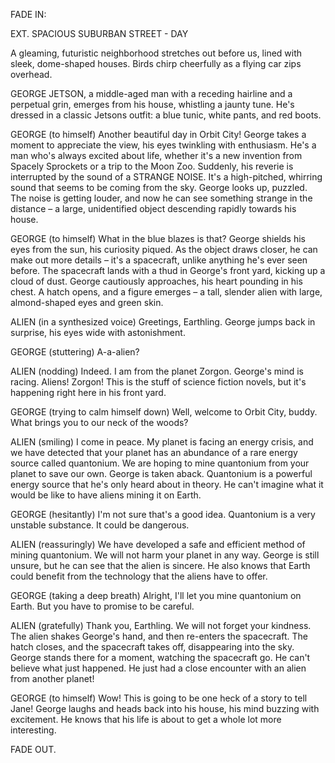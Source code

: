FADE IN:

EXT. SPACIOUS SUBURBAN STREET - DAY

A gleaming, futuristic neighborhood stretches out before us, lined with sleek, dome-shaped houses. Birds chirp cheerfully as a flying car zips overhead.


GEORGE JETSON, a middle-aged man with a receding hairline and a perpetual grin, emerges from his house, whistling a jaunty tune. He's dressed in a classic Jetsons outfit: a blue tunic, white pants, and red boots.




GEORGE (to himself) Another beautiful day in Orbit City!
George takes a moment to appreciate the view, his eyes twinkling with enthusiasm. He's a man who's always excited about life, whether it's a new invention from Spacely Sprockets or a trip to the Moon Zoo.
Suddenly, his reverie is interrupted by the sound of a STRANGE NOISE. It's a high-pitched, whirring sound that seems to be coming from the sky.
George looks up, puzzled. The noise is getting louder, and now he can see something strange in the distance – a large, unidentified object descending rapidly towards his house.

GEORGE (to himself) What in the blue blazes is that?
George shields his eyes from the sun, his curiosity piqued. As the object draws closer, he can make out more details – it's a spacecraft, unlike anything he's ever seen before.
The spacecraft lands with a thud in George's front yard, kicking up a cloud of dust. George cautiously approaches, his heart pounding in his chest.
A hatch opens, and a figure emerges – a tall, slender alien with large, almond-shaped eyes and green skin.

ALIEN (in a synthesized voice) Greetings, Earthling.
George jumps back in surprise, his eyes wide with astonishment.

GEORGE (stuttering) A-a-alien?

ALIEN (nodding) Indeed. I am from the planet Zorgon.
George's mind is racing. Aliens! Zorgon! This is the stuff of science fiction novels, but it's happening right here in his front yard.

GEORGE (trying to calm himself down) Well, welcome to Orbit City, buddy. What brings you to our neck of the woods?

ALIEN (smiling) I come in peace. My planet is facing an energy crisis, and we have detected that your planet has an abundance of a rare energy source called quantonium. We are hoping to mine quantonium from your planet to save our own.
George is taken aback. Quantonium is a powerful energy source that he's only heard about in theory. He can't imagine what it would be like to have aliens  mining it on Earth.

GEORGE (hesitantly) I'm not sure that's a good idea. Quantonium is a very unstable substance. It could be dangerous.

ALIEN (reassuringly) We have developed a safe and efficient method of mining quantonium. We will not harm your planet in any way.
George is still unsure, but he can see that the alien is sincere. He also knows that Earth could benefit from the technology that the aliens have to offer.

GEORGE (taking a deep breath) Alright, I'll let you mine quantonium on Earth. But you have to promise to be careful.

ALIEN (gratefully) Thank you, Earthling. We will not forget your kindness.
The alien shakes George's hand, and then re-enters the spacecraft. The hatch closes, and the spacecraft takes off, disappearing into the sky.
George stands there for a moment, watching the spacecraft go. He can't believe what just happened. He just had a close encounter with an alien from another planet!

GEORGE (to himself) Wow! This is going to be one heck of a story to tell Jane!
George laughs and heads back into his house, his mind buzzing with excitement. He knows that his life is about to get a whole lot more interesting.


FADE OUT.
